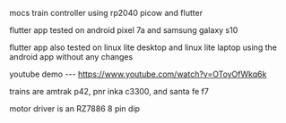 mocs train controller using rp2040 picow and flutter

flutter app tested on android pixel 7a and samsung galaxy s10

flutter app also tested on linux lite desktop and linux lite laptop using the android  app without any changes

youtube demo ---  https://www.youtube.com/watch?v=OToyOfWkq6k

trains are amtrak p42, pnr inka c3300, and santa fe f7

motor driver is an RZ7886 8 pin dip



